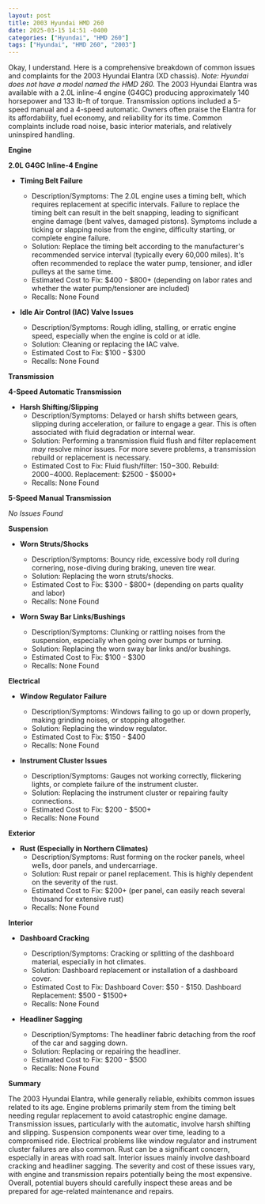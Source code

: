 ```yaml
---
layout: post
title: 2003 Hyundai HMD 260
date: 2025-03-15 14:51 -0400
categories: ["Hyundai", "HMD 260"]
tags: ["Hyundai", "HMD 260", "2003"]
---
```

Okay, I understand. Here is a comprehensive breakdown of common issues and complaints for the 2003 Hyundai Elantra (XD chassis). *Note: Hyundai does not have a model named the HMD 260.* The 2003 Hyundai Elantra was available with a 2.0L inline-4 engine (G4GC) producing approximately 140 horsepower and 133 lb-ft of torque. Transmission options included a 5-speed manual and a 4-speed automatic. Owners often praise the Elantra for its affordability, fuel economy, and reliability for its time. Common complaints include road noise, basic interior materials, and relatively uninspired handling.

**Engine**

**2.0L G4GC Inline-4 Engine**

*   **Timing Belt Failure**
    *   Description/Symptoms: The 2.0L engine uses a timing belt, which requires replacement at specific intervals. Failure to replace the timing belt can result in the belt snapping, leading to significant engine damage (bent valves, damaged pistons). Symptoms include a ticking or slapping noise from the engine, difficulty starting, or complete engine failure.
    *   Solution: Replace the timing belt according to the manufacturer's recommended service interval (typically every 60,000 miles). It's often recommended to replace the water pump, tensioner, and idler pulleys at the same time.
    *   Estimated Cost to Fix: $400 - $800+ (depending on labor rates and whether the water pump/tensioner are included)
    *   Recalls: None Found

*   **Idle Air Control (IAC) Valve Issues**
    *   Description/Symptoms: Rough idling, stalling, or erratic engine speed, especially when the engine is cold or at idle.
    *   Solution: Cleaning or replacing the IAC valve.
    *   Estimated Cost to Fix: $100 - $300
    *   Recalls: None Found

**Transmission**

**4-Speed Automatic Transmission**

*   **Harsh Shifting/Slipping**
    *   Description/Symptoms: Delayed or harsh shifts between gears, slipping during acceleration, or failure to engage a gear. This is often associated with fluid degradation or internal wear.
    *   Solution: Performing a transmission fluid flush and filter replacement *may* resolve minor issues. For more severe problems, a transmission rebuild or replacement is necessary.
    *   Estimated Cost to Fix: Fluid flush/filter: $150-$300. Rebuild: $2000-$4000. Replacement: $2500 - $5000+
    *   Recalls: None Found

**5-Speed Manual Transmission**

*No Issues Found*

**Suspension**

*   **Worn Struts/Shocks**
    *   Description/Symptoms: Bouncy ride, excessive body roll during cornering, nose-diving during braking, uneven tire wear.
    *   Solution: Replacing the worn struts/shocks.
    *   Estimated Cost to Fix: $300 - $800+ (depending on parts quality and labor)
    *   Recalls: None Found

*   **Worn Sway Bar Links/Bushings**
    *   Description/Symptoms: Clunking or rattling noises from the suspension, especially when going over bumps or turning.
    *   Solution: Replacing the worn sway bar links and/or bushings.
    *   Estimated Cost to Fix: $100 - $300
    *   Recalls: None Found

**Electrical**

*   **Window Regulator Failure**
    *   Description/Symptoms: Windows failing to go up or down properly, making grinding noises, or stopping altogether.
    *   Solution: Replacing the window regulator.
    *   Estimated Cost to Fix: $150 - $400
    *   Recalls: None Found

*   **Instrument Cluster Issues**
    *   Description/Symptoms: Gauges not working correctly, flickering lights, or complete failure of the instrument cluster.
    *   Solution: Replacing the instrument cluster or repairing faulty connections.
    *   Estimated Cost to Fix: $200 - $500+
    *   Recalls: None Found

**Exterior**

*   **Rust (Especially in Northern Climates)**
    *   Description/Symptoms: Rust forming on the rocker panels, wheel wells, door panels, and undercarriage.
    *   Solution: Rust repair or panel replacement. This is highly dependent on the severity of the rust.
    *   Estimated Cost to Fix: $200+ (per panel, can easily reach several thousand for extensive rust)
    *   Recalls: None Found

**Interior**

*   **Dashboard Cracking**
    *   Description/Symptoms: Cracking or splitting of the dashboard material, especially in hot climates.
    *   Solution: Dashboard replacement or installation of a dashboard cover.
    *   Estimated Cost to Fix: Dashboard Cover: $50 - $150. Dashboard Replacement: $500 - $1500+
    *   Recalls: None Found

*   **Headliner Sagging**
    *   Description/Symptoms: The headliner fabric detaching from the roof of the car and sagging down.
    *   Solution: Replacing or repairing the headliner.
    *   Estimated Cost to Fix: $200 - $500
    *   Recalls: None Found

**Summary**

The 2003 Hyundai Elantra, while generally reliable, exhibits common issues related to its age. Engine problems primarily stem from the timing belt needing regular replacement to avoid catastrophic engine damage. Transmission issues, particularly with the automatic, involve harsh shifting and slipping. Suspension components wear over time, leading to a compromised ride. Electrical problems like window regulator and instrument cluster failures are also common. Rust can be a significant concern, especially in areas with road salt. Interior issues mainly involve dashboard cracking and headliner sagging. The severity and cost of these issues vary, with engine and transmission repairs potentially being the most expensive. Overall, potential buyers should carefully inspect these areas and be prepared for age-related maintenance and repairs.

